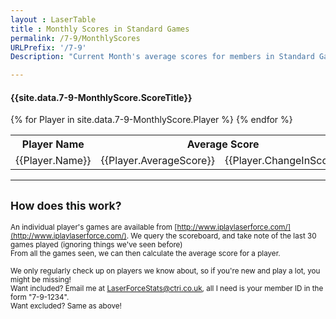 ```yaml
---
layout : LaserTable
title : Monthly Scores in Standard Games
permalink: /7-9/MonthlyScores
URLPrefix: '/7-9' 
Description: "Current Month's average scores for members in Standard Games only:  Funstation Edinburgh"

---
```


#### {{site.data.7-9-MonthlyScore.ScoreTitle}}

<table class="ScoreTable" >
<tr><th>Player Name</th><th colspan = "2">Average Score </th><th> Missions Played</th> </tr>
{% for Player in site.data.7-9-MonthlyScore.Player %}
<tr><td>{{Player.Name}}</td><td class = "number"> {{Player.AverageScore}} </td><td class = "SmallBrightNumber">  {{Player.ChangeInScore}} </td><td class = "number"> {{Player.MissionsPlayed}} </td></tr>
{% endfor %}
</table>

-----

## <small>How does this work?</small>

<small>An individual player's games are available from [http://www.iplaylaserforce.com/](http://www.iplaylaserforce.com/). We query the scoreboard, and take note of the last 30 games played (ignoring things we've seen before)<br/> From all the games seen, we can then calculate the average score for a player.</small>

<small>We only regularly check up on players we know about, so if you're new and play a lot, you might be missing!  <br/>
Want included? Email me at [LaserForceStats@ctri.co.uk](mailto:LaserForceStats@ctri.co.uk), all I need is your member ID in the form "7-9-1234". <br/>
Want excluded? Same as above!</small>